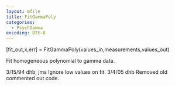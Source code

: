 ```yaml
---
layout: mfile
title: FitGammaPoly
categories:
  - PsychGamma
encoding: UTF-8
---
```


[fit\_out,x,err] = FitGammaPoly(values\_in,measurements,values\_out)

Fit homogeneous polynomial to gamma data.

3/15/94     dhb, jms        Ignore low values on fit.
3/4/05      dhb             Removed old commented out code.